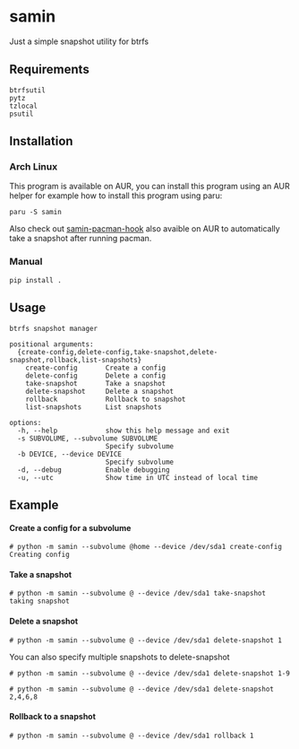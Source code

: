 # samin

Just a simple snapshot utility for btrfs

## Requirements

```
btrfsutil
pytz
tzlocal
psutil
```

## Installation

### Arch Linux

This program is available on AUR, you can install this program using an AUR helper for example how to install this program using paru:

```
paru -S samin
```

Also check out [samin-pacman-hook](https://gitlab.com/lepz0r/samin-pacman-hook) also avaible on AUR to automatically take a snapshot after running pacman.

### Manual

```
pip install .
```

## Usage

```
btrfs snapshot manager

positional arguments:
  {create-config,delete-config,take-snapshot,delete-snapshot,rollback,list-snapshots}
    create-config       Create a config
    delete-config       Delete a config
    take-snapshot       Take a snapshot
    delete-snapshot     Delete a snapshot
    rollback            Rollback to snapshot
    list-snapshots      List snapshots

options:
  -h, --help            show this help message and exit
  -s SUBVOLUME, --subvolume SUBVOLUME
                        Specify subvolume
  -b DEVICE, --device DEVICE
                        Specify subvolume
  -d, --debug           Enable debugging
  -u, --utc             Show time in UTC instead of local time
```

## Example

#### Create a config for a subvolume

```
# python -m samin --subvolume @home --device /dev/sda1 create-config
Creating config
```

#### Take a snapshot

```
# python -m samin --subvolume @ --device /dev/sda1 take-snapshot
taking snapshot
```

#### Delete a snapshot

```
# python -m samin --subvolume @ --device /dev/sda1 delete-snapshot 1
```

You can also specify multiple snapshots to delete-snapshot

```
# python -m samin --subvolume @ --device /dev/sda1 delete-snapshot 1-9
```

```
# python -m samin --subvolume @ --device /dev/sda1 delete-snapshot 2,4,6,8
```

#### Rollback to a snapshot

```
# python -m samin --subvolume @ --device /dev/sda1 rollback 1
```
